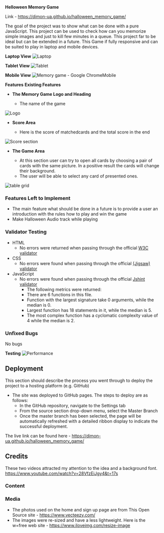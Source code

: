 **Helloween Memory Game**

Link - https://dimon-ua.github.io/halloween_memory_game/

The goal of the project was to show what can be done with a pure JavaScript. This project can be used to check how can you memorize simple images and just to kill few minutes in a queue. This project far to be ideal but can be extended in a future. This Game if fully responsive and can be suited to play in laptop and mobile devices. 

**Laptop View**
![Laptop](https://github.com/dimon-ua/halloween_memory_game/assets/19237081/9901e456-daae-45c0-86f6-99ef10dac157)

**Tablet View**
![Tablet](https://github.com/dimon-ua/halloween_memory_game/assets/19237081/56ab0e78-b07c-43bf-ad3e-f25762719224)

**Mobile View**
![Memory game - Google ChromeMobile](https://github.com/dimon-ua/halloween_memory_game/assets/19237081/0ea69a33-4b22-415d-9a61-039e3b4b3bf2)


**Features**
**Existing Features**

- __The Memory Game Logo and Heading__

  - The name of the game
  
![Logo](https://github.com/dimon-ua/halloween_memory_game/assets/19237081/876e89a1-b676-4401-9a62-82348cf59a22)


- __Score Area__

  - Here is the score of matchedcards and the total score in the end
   
![Score section](https://github.com/dimon-ua/halloween_memory_game/assets/19237081/d3666c4d-344f-44fa-ac4e-afa9c2e9b480)


- __The Game Area__

  - At this section user can try to open all cards by choosing a pair of cards with the same picture. In a positive result the cards will change their background.
  - The user will be able to select any card of presented ones. 

![table grid](https://github.com/dimon-ua/halloween_memory_game/assets/19237081/5a2b5bc2-8cd7-418e-a065-56fdc6e1c10b)


### Features Left to Implement

- The main feature what should be done in a future is to provide a user an introduction with the rules how to play and win the game
- Make Halloween Audio track while playing

### Validator Testing 

- HTML
    - No errors were returned when passing through the official [W3C validator](https://validator.w3.org/nu/?doc=https%3A%2F%2Fdimon-ua.github.io%2Fhalloween_memory_game%2F)
- CSS
    - No errors were found when passing through the official [(Jigsaw) validator](https://jigsaw.w3.org/css-validator/validator?uri=https%3A%2F%2Fdimon-ua.github.io%2Fhalloween_memory_game%2F&profile=css3svg&usermedium=all&warning=1&vextwarning=&lang=en)
- JavaScript
    - No errors were found when passing through the official [Jshint validator](https://jshint.com/)
      - The following metrics were returned: 
      - There are 6 functions in this file.
      - Function with the largest signature take 0 arguments, while the median is 0.
      - Largest function has 18 statements in it, while the median is 5.
      - The most complex function has a cyclomatic complexity value of 4 while the median is 2.
  
### Unfixed Bugs

No bugs

**Testing**
![Performance](https://github.com/dimon-ua/halloween_memory_game/assets/19237081/ffc7d3b8-c3b8-4a50-a941-c0ed3abdab07)



## Deployment

This section should describe the process you went through to deploy the project to a hosting platform (e.g. GitHub) 

- The site was deployed to GitHub pages. The steps to deploy are as follows: 
  - In the GitHub repository, navigate to the Settings tab 
  - From the source section drop-down menu, select the Master Branch
  - Once the master branch has been selected, the page will be automatically refreshed with a detailed ribbon display to indicate the successful deployment. 

The live link can be found here - https://dimon-ua.github.io/halloween_memory_game/


## Credits 
These two videos attracted my attention to the idea and a background font. https://www.youtube.com/watch?v=28VfzEiJgy4&t=17s

### Content 

### Media

- The photos used on the home and sign up page are from This Open Source site  - https://www.vecteezy.com/
- The images were re-sized and have a less lightweight. Here is the w=free web site - https://www.iloveimg.com/resize-image

